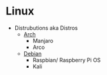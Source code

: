 # Linux

* Distrubutions aka Distros
    - [Arch](Arch.md)
        + Manjaro
        + Arco
    - [Debian](Debian.md)
        + Raspbian/ Raspberry Pi OS
        + Kali
